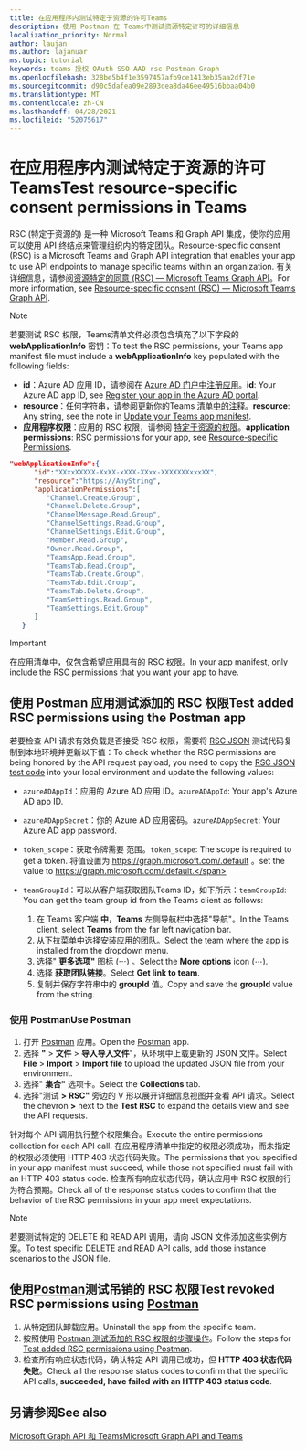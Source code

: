 ```yaml
---
title: 在应用程序内测试特定于资源的许可Teams
description: 使用 Postman 在 Teams中测试资源特定许可的详细信息
localization_priority: Normal
author: laujan
ms.author: lajanuar
ms.topic: tutorial
keywords: teams 授权 OAuth SSO AAD rsc Postman Graph
ms.openlocfilehash: 328be5b4f1e3597457afb9ce1413eb35aa2df71e
ms.sourcegitcommit: d90c5dafea09e2893dea8da46ee49516bbaa04b0
ms.translationtype: MT
ms.contentlocale: zh-CN
ms.lasthandoff: 04/28/2021
ms.locfileid: "52075617"
---
```

# <a name="test-resource-specific-consent-permissions-in-teams"></a><span data-ttu-id="0e877-104">在应用程序内测试特定于资源的许可Teams</span><span class="sxs-lookup"><span data-stu-id="0e877-104">Test resource-specific consent permissions in Teams</span></span>

<span data-ttu-id="0e877-105">RSC (特定于资源的) 是一种 Microsoft Teams 和 Graph API 集成，使你的应用可以使用 API 终结点来管理组织内的特定团队。</span><span class="sxs-lookup"><span data-stu-id="0e877-105">Resource-specific consent (RSC) is a Microsoft Teams and Graph API integration that enables your app to use API endpoints to manage specific teams within an organization.</span></span> <span data-ttu-id="0e877-106">有关详细信息，请参阅[资源特定的同意 (RSC) — Microsoft Teams Graph API](resource-specific-consent.md)。</span><span class="sxs-lookup"><span data-stu-id="0e877-106">For more information, see [Resource-specific consent (RSC) — Microsoft Teams Graph API](resource-specific-consent.md).</span></span>

> [!NOTE]
> <span data-ttu-id="0e877-107">若要测试 RSC 权限，Teams清单文件必须包含填充了以下字段的 **webApplicationInfo** 密钥：</span><span class="sxs-lookup"><span data-stu-id="0e877-107">To test the RSC permissions, your Teams app manifest file must include a **webApplicationInfo** key populated with the following fields:</span></span>
>
> - <span data-ttu-id="0e877-108">**id**：Azure AD 应用 ID，请参阅在 [Azure AD 门户中注册应用](resource-specific-consent.md#register-your-app-with-microsoft-identity-platform-via-the-azure-ad-portal)。</span><span class="sxs-lookup"><span data-stu-id="0e877-108">**id**: Your Azure AD app ID, see [Register your app in the Azure AD portal](resource-specific-consent.md#register-your-app-with-microsoft-identity-platform-via-the-azure-ad-portal).</span></span>
> - <span data-ttu-id="0e877-109">**resource**：任何字符串，请参阅更新你的Teams [清单中的注释](resource-specific-consent.md#update-your-teams-app-manifest)。</span><span class="sxs-lookup"><span data-stu-id="0e877-109">**resource**: Any string, see the note in  [Update your Teams app manifest](resource-specific-consent.md#update-your-teams-app-manifest).</span></span>
> - <span data-ttu-id="0e877-110">**应用程序权限**：应用的 RSC 权限，请参阅 [特定于资源的权限](resource-specific-consent.md#resource-specific-permissions)。</span><span class="sxs-lookup"><span data-stu-id="0e877-110">**application permissions**: RSC permissions for  your app, see [Resource-specific Permissions](resource-specific-consent.md#resource-specific-permissions).</span></span>

```json
"webApplicationInfo":{
      "id":"XXxxXXXXX-XxXX-xXXX-XXxx-XXXXXXXxxxXX",
      "resource":"https://AnyString",
      "applicationPermissions":[
         "Channel.Create.Group",
         "Channel.Delete.Group",
         "ChannelMessage.Read.Group",
         "ChannelSettings.Read.Group",
         "ChannelSettings.Edit.Group",
         "Member.Read.Group",
         "Owner.Read.Group",
         "TeamsApp.Read.Group",
         "TeamsTab.Read.Group",
         "TeamsTab.Create.Group",
         "TeamsTab.Edit.Group",
         "TeamsTab.Delete.Group",
         "TeamSettings.Read.Group",
         "TeamSettings.Edit.Group"
      ]
   }
```

> [!IMPORTANT]
> <span data-ttu-id="0e877-111">在应用清单中，仅包含希望应用具有的 RSC 权限。</span><span class="sxs-lookup"><span data-stu-id="0e877-111">In your app manifest, only include the RSC permissions that you want your app to have.</span></span>

## <a name="test-added-rsc-permissions-using-the-postman-app"></a><span data-ttu-id="0e877-112">使用 Postman 应用测试添加的 RSC 权限</span><span class="sxs-lookup"><span data-stu-id="0e877-112">Test added RSC permissions using the Postman app</span></span>

<span data-ttu-id="0e877-113">若要检查 API 请求有效负载是否接受 RSC 权限，需要将 [RSC JSON](test-rsc-json-file.md) 测试代码复制到本地环境并更新以下值：</span><span class="sxs-lookup"><span data-stu-id="0e877-113">To check whether the RSC permissions are being honored by the API request payload, you need to copy the [RSC JSON test code](test-rsc-json-file.md) into your local environment and update the following values:</span></span>

* <span data-ttu-id="0e877-114">`azureADAppId`：应用的 Azure AD 应用 ID。</span><span class="sxs-lookup"><span data-stu-id="0e877-114">`azureADAppId`: Your app's Azure AD app ID.</span></span>
* <span data-ttu-id="0e877-115">`azureADAppSecret`：你的 Azure AD 应用密码。</span><span class="sxs-lookup"><span data-stu-id="0e877-115">`azureADAppSecret`: Your Azure AD app password.</span></span>
* <span data-ttu-id="0e877-116">`token_scope`：获取令牌需要 范围。</span><span class="sxs-lookup"><span data-stu-id="0e877-116">`token_scope`: The scope is required to get a token.</span></span> <span data-ttu-id="0e877-117">将值设置为 https://graph.microsoft.com/.default 。</span><span class="sxs-lookup"><span data-stu-id="0e877-117">set the value to https://graph.microsoft.com/.default.</span></span>
* <span data-ttu-id="0e877-118">`teamGroupId`：可以从客户端获取团队Teams ID，如下所示：</span><span class="sxs-lookup"><span data-stu-id="0e877-118">`teamGroupId`: You can get the team group id from the Teams client as follows:</span></span>

    1. <span data-ttu-id="0e877-119">在 Teams 客户端 **中，Teams** 左侧导航栏中选择"导航"。</span><span class="sxs-lookup"><span data-stu-id="0e877-119">In the Teams client, select **Teams** from the far left navigation bar.</span></span>
    2. <span data-ttu-id="0e877-120">从下拉菜单中选择安装应用的团队。</span><span class="sxs-lookup"><span data-stu-id="0e877-120">Select the team where the app is installed from the dropdown menu.</span></span>
    3. <span data-ttu-id="0e877-121">选择" **更多选项"** 图标 (&#8943;) 。</span><span class="sxs-lookup"><span data-stu-id="0e877-121">Select the **More options** icon (&#8943;).</span></span>
    4. <span data-ttu-id="0e877-122">选择 **获取团队链接**。</span><span class="sxs-lookup"><span data-stu-id="0e877-122">Select **Get link to team**.</span></span> 
    5. <span data-ttu-id="0e877-123">复制并保存字符串中的 **groupId** 值。</span><span class="sxs-lookup"><span data-stu-id="0e877-123">Copy and save the **groupId** value from the string.</span></span>

### <a name="use-postman"></a><span data-ttu-id="0e877-124">使用 Postman</span><span class="sxs-lookup"><span data-stu-id="0e877-124">Use Postman</span></span>

1. <span data-ttu-id="0e877-125">打开 [Postman](https://www.postman.com) 应用。</span><span class="sxs-lookup"><span data-stu-id="0e877-125">Open the [Postman](https://www.postman.com) app.</span></span>
2. <span data-ttu-id="0e877-126">选择 **"**  >  **文件**  >  **导入导入文件**"，从环境中上载更新的 JSON 文件。</span><span class="sxs-lookup"><span data-stu-id="0e877-126">Select **File** > **Import** > **Import file** to upload the updated JSON file from your environment.</span></span>  
3. <span data-ttu-id="0e877-127">选择" **集合"** 选项卡。</span><span class="sxs-lookup"><span data-stu-id="0e877-127">Select the **Collections** tab.</span></span> 
4. <span data-ttu-id="0e877-128">选择"测试 **>** **RSC"** 旁边的 V 形以展开详细信息视图并查看 API 请求。</span><span class="sxs-lookup"><span data-stu-id="0e877-128">Select the chevron **>** next to the **Test RSC** to expand the details view and see the API requests.</span></span>

<span data-ttu-id="0e877-129">针对每个 API 调用执行整个权限集合。</span><span class="sxs-lookup"><span data-stu-id="0e877-129">Execute the entire permissions collection for each API call.</span></span> <span data-ttu-id="0e877-130">在应用程序清单中指定的权限必须成功，而未指定的权限必须使用 HTTP 403 状态代码失败。</span><span class="sxs-lookup"><span data-stu-id="0e877-130">The permissions that you specified in your app manifest must succeed, while those not specified must fail with an HTTP 403 status code.</span></span> <span data-ttu-id="0e877-131">检查所有响应状态代码，确认应用中 RSC 权限的行为符合预期。</span><span class="sxs-lookup"><span data-stu-id="0e877-131">Check all of the response status codes to confirm that the behavior of the RSC permissions in your app meet expectations.</span></span>

> [!NOTE]
> <span data-ttu-id="0e877-132">若要测试特定的 DELETE 和 READ API 调用，请向 JSON 文件添加这些实例方案。</span><span class="sxs-lookup"><span data-stu-id="0e877-132">To test specific DELETE and READ API calls, add those instance scenarios to the JSON file.</span></span>

## <a name="test-revoked-rsc-permissions-using-postman"></a><span data-ttu-id="0e877-133">使用[Postman](https://www.postman.com/)测试吊销的 RSC 权限</span><span class="sxs-lookup"><span data-stu-id="0e877-133">Test revoked RSC permissions using [Postman](https://www.postman.com/)</span></span>

1. <span data-ttu-id="0e877-134">从特定团队卸载应用。</span><span class="sxs-lookup"><span data-stu-id="0e877-134">Uninstall the app from the specific team.</span></span>
2. <span data-ttu-id="0e877-135">按照使用 [Postman 测试添加的 RSC 权限的步骤操作](#test-added-rsc-permissions-using-the-postman-app)。</span><span class="sxs-lookup"><span data-stu-id="0e877-135">Follow the steps for [Test added RSC permissions using Postman](#test-added-rsc-permissions-using-the-postman-app).</span></span>
3. <span data-ttu-id="0e877-136">检查所有响应状态代码，确认特定 API 调用已成功，但 **HTTP 403 状态代码失败**。</span><span class="sxs-lookup"><span data-stu-id="0e877-136">Check all the response status codes to confirm that the specific API calls, **succeeded, have failed with an HTTP 403 status code**.</span></span>

## <a name="see-also"></a><span data-ttu-id="0e877-137">另请参阅</span><span class="sxs-lookup"><span data-stu-id="0e877-137">See also</span></span>

[<span data-ttu-id="0e877-138">Microsoft Graph API 和 Teams</span><span class="sxs-lookup"><span data-stu-id="0e877-138">Microsoft Graph API and Teams</span></span>](/graph/api/resources/teams-api-overview?view=graph-rest-1.0&preserve-view=true)

